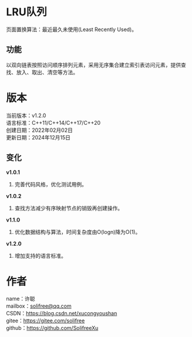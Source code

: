 ﻿# LRU队列
页面置换算法：最近最久未使用(Least Recently Used)。

## 功能
以双向链表按照访问顺序排列元素，采用无序集合建立索引表访问元素，提供查找、放入、取出、清空等方法。

# 版本
当前版本：v1.2.0  
语言标准：C++11/C++14/C++17/C++20  
创建日期：2022年02月02日  
更新日期：2024年12月15日

## 变化
**v1.0.1**
1. 完善代码风格，优化测试用例。

**v1.0.2**
1. 查找方法减少有序映射节点的销毁再创建操作。

**v1.1.0**
1. 优化数据结构与算法，时间复杂度由O(logn)降为O(1)。

**v1.2.0**
1. 增加支持的语言标准。

# 作者
name：许聪  
mailbox：solifree@qq.com  
CSDN：https://blog.csdn.net/xucongyoushan  
gitee：https://gitee.com/solifree  
github：https://github.com/SolifreeXu

